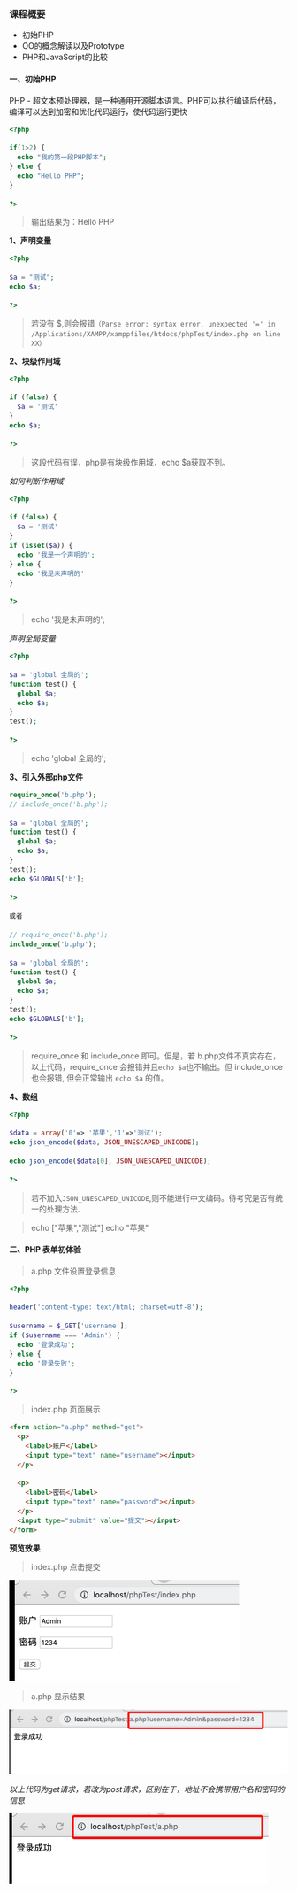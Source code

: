 ### 课程概要

* 初始PHP
* OO的概念解读以及Prototype
* PHP和JavaScript的比较


#### 一、初始PHP

PHP - 超文本预处理器，是一种通用开源脚本语言。PHP可以执行编译后代码，编译可以达到加密和优化代码运行，使代码运行更快 

``` php
<?php

if(1>2) {
  echo "我的第一段PHP脚本";
} else {
  echo "Hello PHP";
}

?>
```

> 输出结果为：Hello PHP

**1、声明变量**
```php
<?php

$a = "测试";
echo $a;

?>
```
> 若没有 $,则会报错`（Parse error: syntax error, unexpected '=' in /Applications/XAMPP/xamppfiles/htdocs/phpTest/index.php on line XX）`

**2、块级作用域**
```php
<?php

if (false) {
  $a = '测试'
}
echo $a;

?>
```
> 这段代码有误，php是有块级作用域，echo $a获取不到。

*如何判断作用域*
```php
<?php

if (false) {
  $a = '测试'
}
if (isset($a)) {
  echo '我是一个声明的';
} else {
  echo '我是未声明的'
}

?>
```
> echo '我是未声明的';

*声明全局变量*
```php
<?php

$a = 'global 全局的';
function test() {
  global $a;
  echo $a;
}
test();

?>
```
> echo 'global 全局的';

**3、引入外部php文件**

```php
require_once('b.php');
// include_once('b.php');

$a = 'global 全局的';
function test() {
  global $a;
  echo $a;
}
test();
echo $GLOBALS['b'];

?>

或者

// require_once('b.php');
include_once('b.php');

$a = 'global 全局的';
function test() {
  global $a;
  echo $a;
}
test();
echo $GLOBALS['b'];

?>
```
> require_once 和 include_once 即可。但是，若 b.php文件不真实存在，以上代码，require_once 会报错并且`echo $a`也不输出。但 include_once 也会报错, 但会正常输出 `echo $a` 的值。

**4、数组**
```php
<?php

$data = array('0'=> '苹果','1'=>'测试');
echo json_encode($data, JSON_UNESCAPED_UNICODE);

echo json_encode($data[0], JSON_UNESCAPED_UNICODE);

?>
```
> 若不加入`JSON_UNESCAPED_UNICODE`,则不能进行中文编码。待考究是否有统一的处理方法.

> echo ["苹果","测试"]
> echo "苹果"

#### 二、PHP 表单初体验
> a.php 文件设置登录信息
```php
<?php

header('content-type: text/html; charset=utf-8');

$username = $_GET['username'];
if ($username === 'Admin') {
  echo '登录成功';
} else {
  echo '登录失败';
}

?>
```

> index.php 页面展示

```html
<form action="a.php" method="get">
  <p>
    <label>账户</label>
    <input type="text" name="username"></input>
  </p>

  <p>
    <label>密码</label>
    <input type="text" name="password"></input>
  </p>
  <input type="submit" value="提交"></input>
</form>
```

**预览效果**

> index.php 点击提交

![session](./images/1_session.png)

> a.php 显示结果

![session](./images/2_session.png)

*以上代码为get请求，若改为post请求，区别在于，地址不会携带用户名和密码的信息*

![session](./images/3_session.png)